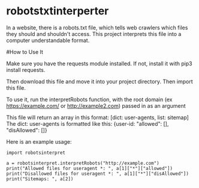 # robotstxtinterperter

In a website, there is a robots.txt file, which tells web crawlers which files
they should and shouldn't access. This project interprets this file into a computer
understandable format.

#How to Use It

Make sure you have the requests module installed. If not, install it with pip3 install
requests.

Then download this file and move it into your project directory. Then import this file.

To use it, run the interpretRobots function, with the root domain (ex 
https://example.com/ or http://example2.com) passed in as an argument

This file will return an array in this format:
[dict: user-agents, list: sitemap]
The dict: user-agents is formatted like this:
{user-id: "allowed": [], "disAllowed": []}


Here is an example usage:
```
import robotsinterpret

a = robotsinterpret.interpretRobots("http://example.com")
print("Allowed files for useragent *: ", a[1]["*"]["allowed"])
print("Disallowed files for useragent *: ", a[1]["*"]["disAllowed"])
print("Sitemaps: ", a[2])
```



